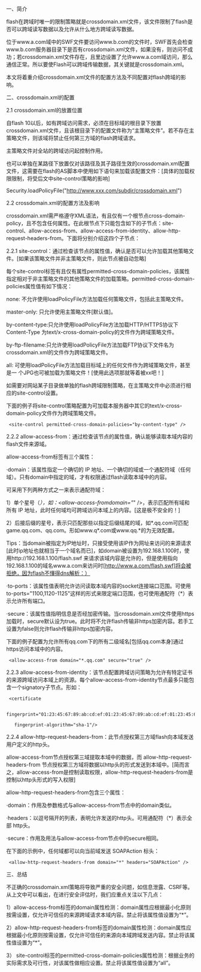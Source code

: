 一、简介


flash在跨域时唯一的限制策略就是crossdomain.xml文件，该文件限制了flash是否可以跨域读写数据以及允许从什么地方跨域读写数据。

位于www.a.com域中的SWF文件要访问www.b.com的文件时，SWF首先会检查www.b.com服务器目录下是否有crossdomain.xml文件，如果没有，则访问不成功；若crossdomain.xml文件存在，且里边设置了允许www.a.com域访问，那么通信正常。所以要使Flash可以跨域传输数据，其关键就是crossdomain.xml。

本文将着重介绍crossdomain.xml文件的配置方法及不同配置对flash跨域的影响。


二、crossdomain.xml的配置


2.1 crossdomain.xml的放置位置


自flash 10以后，如有跨域访问需求，必须在目标域的根目录下放置crossdomain.xml文件，且该根目录下的配置文件称为“主策略文件”。若不存在主策略文件，则该域将禁止任何第三方域的flash跨域请求。

主策略文件对全站的跨域访问起控制作用。

也可以单独在某路径下放置仅对该路径及其子路径生效的crossdomain.xml配置文件，这需要在flash的AS脚本中使用如下语句来加载该配置文件：[具体的加载权限限制，将受后文中site-control策略的影响]

Security.loadPolicyFile("http://www.xxx.com/subdir/crossdomain.xml")


2.2 crossdomain.xml的配置方法及影响


crossdomain.xml需严格遵守XML语法，有且仅有一个根节点cross-domain-policy，且不包含任何属性。在此根节点下只能包含如下的子节点：site-control、allow-access-from、allow-access-from-identity、allow-http-request-headers-from。下面将分别介绍这四个子节点：


2.2.1 site-control：通过检查该节点的属性值，确认是否可以允许加载其他策略文件。[如果该策略文件并非主策略文件，则此节点被自动忽略]

每个site-control标签有且仅有属性permitted-cross-domain-policies，该属性指定相对于非主策略文件的其他策略文件的加载策略。permitted-cross-domain-policies属性值有如下情况：

none: 不允许使用loadPolicyFile方法加载任何策略文件，包括此主策略文件。

master-only: 只允许使用主策略文件[默认值]。

by-content-type:只允许使用loadPolicyFile方法加载HTTP/HTTPS协议下Content-Type 为text/x-cross-domain-policy的文件作为跨域策略文件。

by-ftp-filename:只允许使用loadPolicyFile方法加载FTP协议下文件名为       crossdomain.xml的文件作为跨域策略文件。

all: 可使用loadPolicyFile方法加载目标域上的任何文件作为跨域策略文件，甚至是一 个JPG也可被加载为策略文件！[使用此选项那就等着被xx吧！]

如需要对网站某子目录做单独的flash跨域限制策略，在主策略文件中必须进行相应的site-control设置。

下面的例子将site-control策略配置为可加载本服务器中其它的text/x-cross-domain-policy文件作为跨域策略文件。

<cross-domain-policy>

     <site-control permitted-cross-domain-policies="by-content-type" />

</cross-domain-policy>

 
2.2.2 allow-access-from：通过检查该节点的属性值，确认能够读取本域内容的flash文件来源域。


allow-access-from标签有三个属性：

·domain：该属性指定一个确切的 IP 地址、一个确切的域或一个通配符域（任何域）。只有domain中指定的域，才有权限通过flash读取本域中的内容。

可采用下列两种方式之一来表示通配符域：

1）单个星号（*），如：<allow-access-fromdomain="*" />，表示匹配所有域和所有 IP 地址，此时任何域均可跨域访问本域上的内容。[这是极不安全的！]

2）后接后缀的星号，表示只匹配那些以指定后缀结尾的域，如*.qq.com可匹配   game.qq.com、qq.com。形如www.q*.com或www.qq.*的为无效配置。

Tips：当domain被指定为IP地址时，只接受使用该IP作为网址来访问的来源请求[此时ip地址也就相当于一个域名而已]，如domain被设置为192.168.1.100时，使用http://192.168.1.100/flash.swf 来请求该域内容是允许的，但是使用指向192.168.1.100的域名www.a.com来访问时[http://www.a.com/flash.swf]将会被拒绝，因为flash不懂得dns解析：）

·to-ports：该属性值表明允许访问读取本域内容的socket连接端口范围。可使用to-ports="1100,1120-1125"这样的形式来限定端口范围，也可使用通配符（*）表示允许所有端口。

·secure：该属性值指明信息是否经加密传输。当crossdomain.xml文件使用https加载时，secure默认设为true。此时将不允许flash传输非https加密内容。若手工设置为false则允许flash传输非https加密内容。

下面的例子配置为允许所有qq.com下的所有二级域名[包括qq.com本身]通过https访问本域中的内容。

<cross-domain-policy>

     <allow-access-from domain="*.qq.com" secure="true" />

</cross-domain-policy>


2.2.3 allow-access-from-identity：该节点配置跨域访问策略为允许有特定证书的来源跨域访问本域上的资源。每个allow-access-from-identity节点最多只能包含一个signatory子节点。形如：

<allow-access-from-identity>

   <signatory>

     <certificate

       fingerprint="01:23:45:67:89:ab:cd:ef:01:23:45:67:89:ab:cd:ef:01:23:45:67"

       fingerprint-algorithm="sha-1"/>

   </signatory>

</allow-access-from-identity>


2.2.4 allow-http-request-headers-from：此节点授权第三方域flash向本域发送用户定义的http头。


allow-access-from节点授权第三域提取本域中的数据，而 allow-http-request-headers-from 节点授权第三方域将数据以http头的形式发送到本域中。[简而言之，allow-access-from是控制读取权限，allow-http-request-headers-from是控制以http头形式的写入权限]

allow-http-request-headers-from包含三个属性：

·domain：作用及参数格式与allow-access-from节点中的domain类似。

·headers：以逗号隔开的列表，表明允许发送的http头。可用通配符（*）表示全部    http头。

·secure：作用及用法与allow-access-from节点中的secure相同。

在下面的示例中，任何域都可以向当前域发送 SOAPAction 标头：

<cross-domain-policy>

     <allow-http-request-headers-from domain="*" headers="SOAPAction" />

</cross-domain-policy>

 
三、总结
 

不正确的crossdomain.xml策略将导致严重的安全问题，如信息泄露、CSRF等。从上文中可以看出，在进行安全评估时，我们应重点关注以下几点：

1）allow-access-from标签的domain属性检测：domain属性应根据最小化原则按需设置，仅允许可信任的来源跨域请求本域内容。禁止将该属性值设置为“*”。

2）allow-http-request-headers-from标签的domain属性检测：domain属性应根据最小化原则按需设置，仅允许可信任的来源向本域跨域发送内容。禁止将该属性值设置为“*”。

3） site-control标签的permitted-cross-domain-policies属性检测：根据业务的实际需求及可行性，对该属性做相应设置。禁止将该属性值设置为“all”。 
